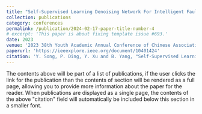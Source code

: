 ```yaml
---
title: "Self-Supervised Learning Denoising Network For Intelligent Fault Diagnosis With Limited Labeled Data"
collection: publications
category: conferences
permalink: /publication/2024-02-17-paper-title-number-4
# excerpt: 'This paper is about fixing template issue #693.'
date: 2023
venue: '2023 38th Youth Academic Annual Conference of Chinese Association of Automation (YAC)'
paperurl: 'https://ieeexplore.ieee.org/document/10401424'
citation: 'Y. Song, P. Ding, Y. Xu and B. Yang, "Self-Supervised Learning Denoising Network For Intelligent Fault Diagnosis With Limited Labeled Data," 2023 38th Youth Academic Annual Conference of Chinese Association of Automation (YAC), Hefei, China, 2023, pp. 87-92, doi: 10.1109/YAC59482.2023.10401424.'
---
```


The contents above will be part of a list of publications, if the user clicks the link for the publication than the contents of section will be rendered as a full page, allowing you to provide more information about the paper for the reader. When publications are displayed as a single page, the contents of the above "citation" field will automatically be included below this section in a smaller font.

